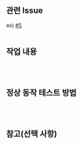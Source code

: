 ## 관련 Issue
ex) [#5](https://github.com/f-lab-edu/thunder-market/issues/5)
</br></br>

## 작업 내용
</br></br>

## 정상 동작 테스트 방법
</br></br>


## 참고(선택 사항)
</br></br>
